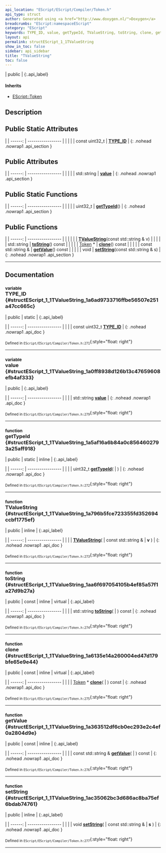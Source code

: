 ```yaml
---
api_location: "EScript/EScript/Compiler/Token.h"
api_type: struct
author: Generated using <a href="http://www.doxygen.nl/">Doxygen</a>
breadcrumbs: "EScript:namespaceEScript"
category: "EScript"
keywords: TYPE_ID, value, getTypeId, TValueString, toString, clone, getValue, setString
layout: api
permalink: structEScript_1_1TValueString
show_in_toc: false
sidebar: api_sidebar
title: "TValueString"
toc: false
---
```


| public |
{:.api_label}

#### Inherits

* [EScript::Token](classEScript_1_1Token)


## Description





## Public Static Attributes

|
| ------: | ----------------- |
|  | |
| const uint32_t | **[TYPE_ID](#structEScript_1_1TValueString_1a6ad9733716ffbe56507e251a47cc665c)**  |
{: .nohead .nowrap1 .api_section }


## Public Attributes

|
| ------: | ----------------- |
|  | |
| std::string | **[value](#structEScript_1_1TValueString_1a0ff8938d126b13c47659608efb4af333)**  |
{: .nohead .nowrap1 .api_section }


## Public Static Functions

|
| ------: | ----------------- |
|  | |
| uint32_t | **[getTypeId](#structEScript_1_1TValueString_1a5af16a6b84a0c8564602793a25aff918)**() |
{: .nohead .nowrap1 .api_section }


## Public Functions

|
| ------: | ----------------- |
|  | |
|  | **[TValueString](#structEScript_1_1TValueString_1a796b5fce723355fd352694ccbf1775ef)**(const std::string & v) |
|  | |
| std::string | **[toString](#structEScript_1_1TValueString_1aa6f697054105b4ef85a57f1a27d9b27a)**() const |
|  | |
| [Token](classEScript_1_1Token) * | **[clone](#structEScript_1_1TValueString_1a6135e14a260004ed47d179bfe65e9e44)**() const |
|  | |
| const std::string & | **[getValue](#structEScript_1_1TValueString_1a363512df6cb0ec293e2c4ef0a2804d9e)**() const |
|  | |
| void | **[setString](#structEScript_1_1TValueString_1ac35062bc3d686ac8ba75ef6bdab74761)**(const std::string & s) |
{: .nohead .nowrap1 .api_section }


-------------------------------------------------------------------

## Documentation

### <small>variable</small><br/> TYPE_ID {#structEScript_1_1TValueString_1a6ad9733716ffbe56507e251a47cc665c}

| public | static |
{:.api_label}

|
| ------: | ----------------- |
|  |
| const uint32_t **[TYPE_ID](#structEScript_1_1TValueString_1a6ad9733716ffbe56507e251a47cc665c)**  |
{: .nohead .nowrap1 .api_doc }





<sub>Defined in `EScript/EScript/Compiler/Token.h:271`</sub>{:style="float: right"}

-------------------------------------------------------------------

### <small>variable</small><br/> value {#structEScript_1_1TValueString_1a0ff8938d126b13c47659608efb4af333}

| public |
{:.api_label}

|
| ------: | ----------------- |
|  |
| std::string **[value](#structEScript_1_1TValueString_1a0ff8938d126b13c47659608efb4af333)**  |
{: .nohead .nowrap1 .api_doc }





<sub>Defined in `EScript/EScript/Compiler/Token.h:279`</sub>{:style="float: right"}

-------------------------------------------------------------------

### <small>function</small><br/> getTypeId {#structEScript_1_1TValueString_1a5af16a6b84a0c8564602793a25aff918}

| public | static | inline |
{:.api_label}

|
| ------: | ----------------- |
|  |
| uint32_t **[getTypeId](#structEScript_1_1TValueString_1a5af16a6b84a0c8564602793a25aff918)**( |  ) |
{: .nohead .nowrap1 .api_doc }





<sub>Defined in `EScript/EScript/Compiler/Token.h:272`</sub>{:style="float: right"}

-------------------------------------------------------------------

### <small>function</small><br/> TValueString {#structEScript_1_1TValueString_1a796b5fce723355fd352694ccbf1775ef}

| public | inline |
{:.api_label}

|
| ------: | ----------------- |
|  |
|  **[TValueString](#structEScript_1_1TValueString_1a796b5fce723355fd352694ccbf1775ef)**( | const std::string & | **v** ) |
{: .nohead .nowrap1 .api_doc }





<sub>Defined in `EScript/EScript/Compiler/Token.h:273`</sub>{:style="float: right"}

-------------------------------------------------------------------

### <small>function</small><br/> toString {#structEScript_1_1TValueString_1aa6f697054105b4ef85a57f1a27d9b27a}

| public | const | inline | virtual |
{:.api_label}

|
| ------: | ----------------- |
|  |
| std::string **[toString](#structEScript_1_1TValueString_1aa6f697054105b4ef85a57f1a27d9b27a)**( |  ) const |
{: .nohead .nowrap1 .api_doc }





<sub>Defined in `EScript/EScript/Compiler/Token.h:274`</sub>{:style="float: right"}

-------------------------------------------------------------------

### <small>function</small><br/> clone {#structEScript_1_1TValueString_1a6135e14a260004ed47d179bfe65e9e44}

| public | const | inline | virtual |
{:.api_label}

|
| ------: | ----------------- |
|  |
| [Token](classEScript_1_1Token) * **[clone](#structEScript_1_1TValueString_1a6135e14a260004ed47d179bfe65e9e44)**( |  ) const |
{: .nohead .nowrap1 .api_doc }





<sub>Defined in `EScript/EScript/Compiler/Token.h:275`</sub>{:style="float: right"}

-------------------------------------------------------------------

### <small>function</small><br/> getValue {#structEScript_1_1TValueString_1a363512df6cb0ec293e2c4ef0a2804d9e}

| public | const | inline |
{:.api_label}

|
| ------: | ----------------- |
|  |
| const std::string & **[getValue](#structEScript_1_1TValueString_1a363512df6cb0ec293e2c4ef0a2804d9e)**( |  ) const |
{: .nohead .nowrap1 .api_doc }





<sub>Defined in `EScript/EScript/Compiler/Token.h:276`</sub>{:style="float: right"}

-------------------------------------------------------------------

### <small>function</small><br/> setString {#structEScript_1_1TValueString_1ac35062bc3d686ac8ba75ef6bdab74761}

| public | inline |
{:.api_label}

|
| ------: | ----------------- |
|  |
| void **[setString](#structEScript_1_1TValueString_1ac35062bc3d686ac8ba75ef6bdab74761)**( | const std::string & | **s** ) |
{: .nohead .nowrap1 .api_doc }





<sub>Defined in `EScript/EScript/Compiler/Token.h:277`</sub>{:style="float: right"}

-------------------------------------------------------------------

